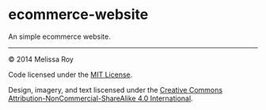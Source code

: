 ecommerce-website
=================

An simple ecommerce website.

---

© 2014 Melissa Roy

Code licensed under the [MIT License](LICENSE).

Design, imagery, and text liscensed under the [Creative Commons Attribution-NonCommercial-ShareAlike 4.0 International](http://creativecommons.org/licenses/by-nc-sa/4.0/).

